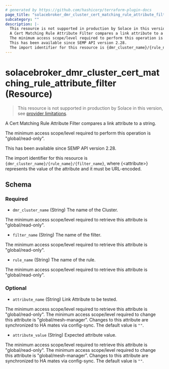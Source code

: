```yaml
---
# generated by https://github.com/hashicorp/terraform-plugin-docs
page_title: "solacebroker_dmr_cluster_cert_matching_rule_attribute_filter Resource - solacebroker"
subcategory: ""
description: |-
  This resource is not supported in production by Solace in this version, see provider limitations.
  A Cert Matching Rule Attribute Filter compares a link attribute to a string.
  The minimum access scope/level required to perform this operation is "global/read-only".
  This has been available since SEMP API version 2.28.
  The import identifier for this resource is {dmr_cluster_name}/{rule_name}/{filter_name}, where {&lt;attribute&gt;} represents the value of the attribute and it must be URL-encoded.
---
```


# solacebroker_dmr_cluster_cert_matching_rule_attribute_filter (Resource)

> This resource is not supported in production by Solace in this version, see [provider limitations](https://registry.terraform.io/providers/solaceproducts/solacebrokerappliance/latest/docs#limitations).

A Cert Matching Rule Attribute Filter compares a link attribute to a string.



The minimum access scope/level required to perform this operation is "global/read-only".

This has been available since SEMP API version 2.28.

The import identifier for this resource is `{dmr_cluster_name}/{rule_name}/{filter_name}`, where {&lt;attribute&gt;} represents the value of the attribute and it must be URL-encoded.



<!-- schema generated by tfplugindocs -->
## Schema

### Required

- `dmr_cluster_name` (String) The name of the Cluster.

The minimum access scope/level required to retrieve this attribute is "global/read-only".
- `filter_name` (String) The name of the filter.

The minimum access scope/level required to retrieve this attribute is "global/read-only".
- `rule_name` (String) The name of the rule.

The minimum access scope/level required to retrieve this attribute is "global/read-only".

### Optional

- `attribute_name` (String) Link Attribute to be tested.

The minimum access scope/level required to retrieve this attribute is "global/read-only". The minimum access scope/level required to change this attribute is "global/mesh-manager". Changes to this attribute are synchronized to HA mates via config-sync. The default value is `""`.
- `attribute_value` (String) Expected attribute value.

The minimum access scope/level required to retrieve this attribute is "global/read-only". The minimum access scope/level required to change this attribute is "global/mesh-manager". Changes to this attribute are synchronized to HA mates via config-sync. The default value is `""`.
